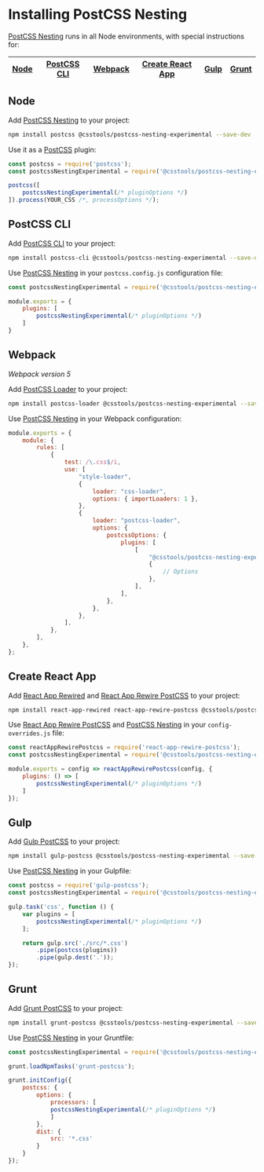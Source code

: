 # Installing PostCSS Nesting

[PostCSS Nesting] runs in all Node environments, with special instructions for:

| [Node](#node) | [PostCSS CLI](#postcss-cli) | [Webpack](#webpack) | [Create React App](#create-react-app) | [Gulp](#gulp) | [Grunt](#grunt) |
| --- | --- | --- | --- | --- | --- |

## Node

Add [PostCSS Nesting] to your project:

```bash
npm install postcss @csstools/postcss-nesting-experimental --save-dev
```

Use it as a [PostCSS] plugin:

```js
const postcss = require('postcss');
const postcssNestingExperimental = require('@csstools/postcss-nesting-experimental');

postcss([
	postcssNestingExperimental(/* pluginOptions */)
]).process(YOUR_CSS /*, processOptions */);
```

## PostCSS CLI

Add [PostCSS CLI] to your project:

```bash
npm install postcss-cli @csstools/postcss-nesting-experimental --save-dev
```

Use [PostCSS Nesting] in your `postcss.config.js` configuration file:

```js
const postcssNestingExperimental = require('@csstools/postcss-nesting-experimental');

module.exports = {
	plugins: [
		postcssNestingExperimental(/* pluginOptions */)
	]
}
```

## Webpack

_Webpack version 5_

Add [PostCSS Loader] to your project:

```bash
npm install postcss-loader @csstools/postcss-nesting-experimental --save-dev
```

Use [PostCSS Nesting] in your Webpack configuration:

```js
module.exports = {
	module: {
		rules: [
			{
				test: /\.css$/i,
				use: [
					"style-loader",
					{
						loader: "css-loader",
						options: { importLoaders: 1 },
					},
					{
						loader: "postcss-loader",
						options: {
							postcssOptions: {
								plugins: [
									[
										"@csstools/postcss-nesting-experimental",
										{
											// Options
										},
									],
								],
							},
						},
					},
				],
			},
		],
	},
};
```

## Create React App

Add [React App Rewired] and [React App Rewire PostCSS] to your project:

```bash
npm install react-app-rewired react-app-rewire-postcss @csstools/postcss-nesting-experimental --save-dev
```

Use [React App Rewire PostCSS] and [PostCSS Nesting] in your
`config-overrides.js` file:

```js
const reactAppRewirePostcss = require('react-app-rewire-postcss');
const postcssNestingExperimental = require('@csstools/postcss-nesting-experimental');

module.exports = config => reactAppRewirePostcss(config, {
	plugins: () => [
		postcssNestingExperimental(/* pluginOptions */)
	]
});
```

## Gulp

Add [Gulp PostCSS] to your project:

```bash
npm install gulp-postcss @csstools/postcss-nesting-experimental --save-dev
```

Use [PostCSS Nesting] in your Gulpfile:

```js
const postcss = require('gulp-postcss');
const postcssNestingExperimental = require('@csstools/postcss-nesting-experimental');

gulp.task('css', function () {
	var plugins = [
		postcssNestingExperimental(/* pluginOptions */)
	];

	return gulp.src('./src/*.css')
		.pipe(postcss(plugins))
		.pipe(gulp.dest('.'));
});
```

## Grunt

Add [Grunt PostCSS] to your project:

```bash
npm install grunt-postcss @csstools/postcss-nesting-experimental --save-dev
```

Use [PostCSS Nesting] in your Gruntfile:

```js
const postcssNestingExperimental = require('@csstools/postcss-nesting-experimental');

grunt.loadNpmTasks('grunt-postcss');

grunt.initConfig({
	postcss: {
		options: {
			processors: [
			postcssNestingExperimental(/* pluginOptions */)
			]
		},
		dist: {
			src: '*.css'
		}
	}
});
```

[Gulp PostCSS]: https://github.com/postcss/gulp-postcss
[Grunt PostCSS]: https://github.com/nDmitry/grunt-postcss
[PostCSS]: https://github.com/postcss/postcss
[PostCSS CLI]: https://github.com/postcss/postcss-cli
[PostCSS Loader]: https://github.com/postcss/postcss-loader
[PostCSS Nesting]: https://github.com/csstools/postcss-plugins/tree/main/experimental/postcss-nesting
[React App Rewire PostCSS]: https://github.com/csstools/react-app-rewire-postcss
[React App Rewired]: https://github.com/timarney/react-app-rewired
